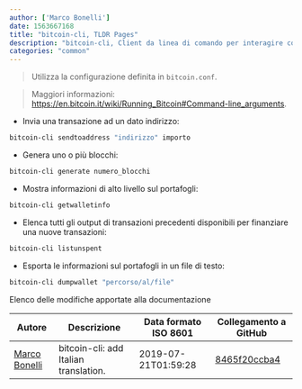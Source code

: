 ```yaml
---
author: ['Marco Bonelli']
date: 1563667168
title: "bitcoin-cli, TLDR Pages"
description: "bitcoin-cli, Client da linea di comando per interagire con il demone Bitcoin tramite chiamate RPC."
categories: "common"
---
```

> Utilizza la configurazione definita in `bitcoin.conf`.

> Maggiori informazioni: <https://en.bitcoin.it/wiki/Running_Bitcoin#Command-line_arguments>.

- Invia una transazione ad un dato indirizzo:

```bash
bitcoin-cli sendtoaddress "indirizzo" importo
```

- Genera uno o più blocchi:

```bash
bitcoin-cli generate numero_blocchi
```

- Mostra informazioni di alto livello sul portafogli:

```bash
bitcoin-cli getwalletinfo
```

- Elenca tutti gli output di transazioni precedenti disponibili per finanziare una nuove transazioni:

```bash
bitcoin-cli listunspent
```

- Esporta le informazioni sul portafogli in un file di testo:

```bash
bitcoin-cli dumpwallet "percorso/al/file"
```
Elenco delle modifiche apportate alla documentazione


Autore | Descrizione | Data formato ISO 8601 | Collegamento a GitHub
------|-----|-----|-----
[Marco Bonelli](mailto:marco@mebeim.net) | bitcoin-cli: add Italian translation. | 2019-07-21T01:59:28 | [8465f20ccba4](https://github.com/tldr-pages/tldr/commit/8465f20ccba4970069812ac7f37ad33d6ca17642)

